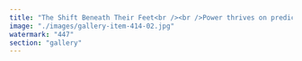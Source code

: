 ```yaml
---
title: "The Shift Beneath Their Feet<br /><br />Power thrives on predictability—on control, on the illusion of permanence.<br /><br />But what happens when the ground moves? When the familiar structures no longer hold?<br /><br />History repeats in echoes—empires unravel, authority stumbles, and what once seemed immovable shifts in ways no one foresaw.<br /><br />Not through brute force, but through something far subtler: a recalibration, a quiet pull, a shift so precise that even the guardians of the old order can’t see it coming.<br /><br />Until suddenly—the balance is gone.<br /><br /><br />#SystemicRecalibration <br />#UnexpectedDisruption <br />#FlowBeyondControl"
image: "./images/gallery-item-414-02.jpg"
watermark: "447"
section: "gallery"
---
```

